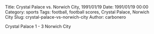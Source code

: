 Title: Crystal Palace vs. Norwich City, 1991/01/19
Date: 1991/01/19 00:00
Category: sports
Tags: football, football scores, Crystal Palace, Norwich City
Slug: crystal-palace-vs-norwich-city
Author: carbonero


Crystal Palace 1 - 3 Norwich City
